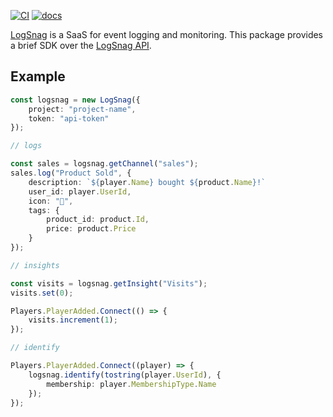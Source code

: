 [![CI](https://github.com/ClubiNew/rbxts-logsnag/actions/workflows/ci.yml/badge.svg)](https://github.com/ClubiNew/rbxts-logsnag/actions/workflows/ci.yml) [![docs](https://clubinew.github.io/rbxts-logsnag/coverage.svg)](https://clubinew.github.io/rbxts-logsnag)

[LogSnag](https://logsnag.com/) is a SaaS for event logging and monitoring. This package provides a brief SDK over the [LogSnag API](https://docs.logsnag.com/).

## Example

```ts
const logsnag = new LogSnag({
    project: "project-name",
    token: "api-token"
});

// logs

const sales = logsnag.getChannel("sales");
sales.log("Product Sold", {
    description: `${player.Name} bought ${product.Name}!`
    user_id: player.UserId,
    icon: "🤑",
    tags: {
        product_id: product.Id,
        price: product.Price
    }
});

// insights

const visits = logsnag.getInsight("Visits");
visits.set(0);

Players.PlayerAdded.Connect(() => {
    visits.increment(1);
});

// identify

Players.PlayerAdded.Connect((player) => {
    logsnag.identify(tostring(player.UserId), {
        membership: player.MembershipType.Name
    });
});

```
